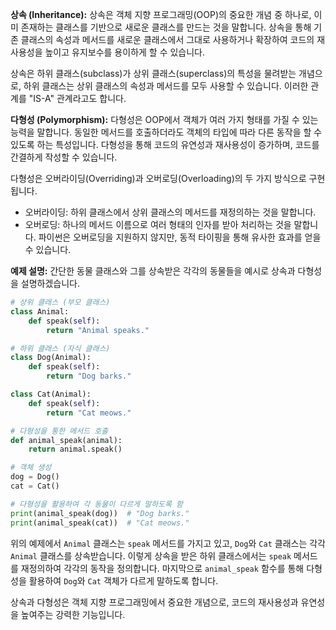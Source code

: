 **상속 (Inheritance):**
상속은 객체 지향 프로그래밍(OOP)의 중요한 개념 중 하나로, 이미 존재하는 클래스를 기반으로 새로운 클래스를 만드는 것을 말합니다. 상속을 통해 기존 클래스의 속성과 메서드를 새로운 클래스에서 그대로 사용하거나 확장하여 코드의 재사용성을 높이고 유지보수를 용이하게 할 수 있습니다.

상속은 하위 클래스(subclass)가 상위 클래스(superclass)의 특성을 물려받는 개념으로, 하위 클래스는 상위 클래스의 속성과 메서드를 모두 사용할 수 있습니다. 이러한 관계를 "IS-A" 관계라고도 합니다.

**다형성 (Polymorphism):**
다형성은 OOP에서 객체가 여러 가지 형태를 가질 수 있는 능력을 말합니다. 동일한 메서드를 호출하더라도 객체의 타입에 따라 다른 동작을 할 수 있도록 하는 특성입니다. 다형성을 통해 코드의 유연성과 재사용성이 증가하며, 코드를 간결하게 작성할 수 있습니다.

다형성은 오버라이딩(Overriding)과 오버로딩(Overloading)의 두 가지 방식으로 구현됩니다.
- 오버라이딩: 하위 클래스에서 상위 클래스의 메서드를 재정의하는 것을 말합니다.
- 오버로딩: 하나의 메서드 이름으로 여러 형태의 인자를 받아 처리하는 것을 말합니다. 파이썬은 오버로딩을 지원하지 않지만, 동적 타이핑을 통해 유사한 효과를 얻을 수 있습니다.

**예제 설명:**
간단한 동물 클래스와 그를 상속받은 각각의 동물들을 예시로 상속과 다형성을 설명하겠습니다.

```python
# 상위 클래스 (부모 클래스)
class Animal:
    def speak(self):
        return "Animal speaks."

# 하위 클래스 (자식 클래스)
class Dog(Animal):
    def speak(self):
        return "Dog barks."

class Cat(Animal):
    def speak(self):
        return "Cat meows."

# 다형성을 통한 메서드 호출
def animal_speak(animal):
    return animal.speak()

# 객체 생성
dog = Dog()
cat = Cat()

# 다형성을 활용하여 각 동물이 다르게 말하도록 함
print(animal_speak(dog))  # "Dog barks."
print(animal_speak(cat))  # "Cat meows."
```

위의 예제에서 `Animal` 클래스는 `speak` 메서드를 가지고 있고, `Dog`와 `Cat` 클래스는 각각 `Animal` 클래스를 상속받습니다. 이렇게 상속을 받은 하위 클래스에서는 `speak` 메서드를 재정의하여 각각의 동작을 정의합니다. 마지막으로 `animal_speak` 함수를 통해 다형성을 활용하여 `Dog`와 `Cat` 객체가 다르게 말하도록 합니다.

상속과 다형성은 객체 지향 프로그래밍에서 중요한 개념으로, 코드의 재사용성과 유연성을 높여주는 강력한 기능입니다.